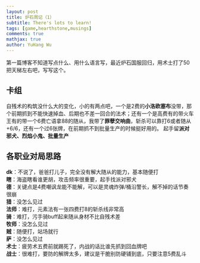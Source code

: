 ```yaml
---
layout: post
title: 炉石周记（1）
subtitle: There's lots to learn!
tags: [game,hearthstone,musings]
comments: true
mathjax: true
author: YuHang Wu
---
```


第一篇博客不知道写点什么、用什么语言写，最近炉石国服回归，用术士打了50把天梯左右吧，写写这个。

## 卡组
自残术的构筑没什么大的变化，小的有两点吧，一个是2费的**小洛欧塞布**没带，那个前期抓到不能快速掉血、后期也不差一回合的法术；还有一个是高费有的带火车王有的带一个6费亡语拿88的随从，我带了**罪孽交响曲**，斩杀可以靠打6或者随从+6/6，还有一个过6张牌，在前期抓不到批量生产的时候挺好用的。
起手留**派对邪犬、烈焰小鬼、批量生产**

## 各职业对局思路
**dk**：不说了，爸爸打儿子，完全没有解大随从的能力，基本随便打  
**瞎**：海盗瞎看谁更胡，攻击频率很重要，起手找派对邪犬  
**德**：关键点是4费嘲讽龙能不能解，可以是灵魂炸弹/桶沿警长，解不掉的话节奏很崩  
**猎**：没怎么见过  
**法师**：难打，元素法有一张四费打8的斩杀线非常高  
**骑**：难打，污手骑buff起来随从身材不比自残术差  
**牧师**：没怎么见过  
**贼**：随便打，站场就行  
**萨**：没怎么见过  
**术士**：疲劳术五费前就踢死了，内战的话比谁先抓到回血牌吧  
**战士**：很难打，要防的解牌太多，建议是干脆别防硬铺到底，只要注意5费乱斗
